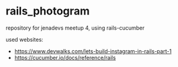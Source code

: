 # rails_photogram
repository for jenadevs meetup 4, using rails-cucumber

used websites:
* https://www.devwalks.com/lets-build-instagram-in-rails-part-1
* https://cucumber.io/docs/reference/rails

